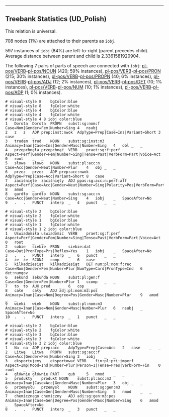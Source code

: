 

--------------------------------------------------------------------------------

## Treebank Statistics (UD_Polish)

This relation is universal.

708 nodes (1%) are attached to their parents as `iobj`.

597 instances of `iobj` (84%) are left-to-right (parent precedes child).
Average distance between parent and child is 2.3361581920904.

The following 7 pairs of parts of speech are connected with `iobj`: [pl-pos/VERB]()-[pl-pos/NOUN]() (420; 59% instances), [pl-pos/VERB]()-[pl-pos/PRON]() (215; 30% instances), [pl-pos/VERB]()-[pl-pos/PROPN]() (40; 6% instances), [pl-pos/VERB]()-[pl-pos/ADJ]() (12; 2% instances), [pl-pos/VERB]()-[pl-pos/DET]() (10; 1% instances), [pl-pos/VERB]()-[pl-pos/NUM]() (10; 1% instances), [pl-pos/VERB]()-[pl-pos/ADP]() (1; 0% instances).


~~~ conllu
# visual-style 8	bgColor:blue
# visual-style 8	fgColor:white
# visual-style 4	bgColor:blue
# visual-style 4	fgColor:white
# visual-style 4 8 iobj	color:blue
1	Dorota	Dorota	PROPN	subst:sg:nom:f	Case=Nom|Gender=Fem|Number=Sing	4	nsubj	_	_
2	z	z	ADP	prep:inst:nwok	AdpType=Prep|Case=Ins|Variant=Short	3	case	_	_
3	trudem	trud	NOUN	subst:sg:inst:m3	Animacy=Inan|Case=Ins|Gender=Masc|Number=Sing	4	obl	_	_
4	przepchnęła	przepchnąć	VERB	praet:sg:f:perf	Aspect=Perf|Gender=Fem|Number=Sing|Tense=Past|VerbForm=Part|Voice=Act	0	root	_	_
5	słowa	słowo	NOUN	subst:pl:acc:n	Case=Acc|Gender=Neut|Number=Plur	4	obj	_	_
6	przez	przez	ADP	prep:acc:nwok	AdpType=Prep|Case=Acc|Variant=Short	8	case	_	_
7	zaciśnięte	zaciśnięty	ADJ	ppas:sg:acc:n:perf:aff	Aspect=Perf|Case=Acc|Gender=Neut|Number=Sing|Polarity=Pos|VerbForm=Part|Voice=Pass	8	amod	_	_
8	gardło	gardło	NOUN	subst:sg:acc:n	Case=Acc|Gender=Neut|Number=Sing	4	iobj	_	SpaceAfter=No
9	.	.	PUNCT	interp	_	4	punct	_	_

~~~


~~~ conllu
# visual-style 2	bgColor:blue
# visual-style 2	fgColor:white
# visual-style 1	bgColor:blue
# visual-style 1	fgColor:white
# visual-style 1 2 iobj	color:blue
1	Uświadomiła	uświadomić	VERB	praet:sg:f:perf	Aspect=Perf|Gender=Fem|Number=Sing|Tense=Past|VerbForm=Part|Voice=Act	0	root	_	_
2	sobie	siebie	PRON	siebie:dat	Case=Dat|PronType=Prs|Reflex=Yes	1	iobj	_	SpaceAfter=No
3	,	,	PUNCT	interp	_	6	punct	_	_
4	że	że	SCONJ	comp	_	6	case	_	_
5	kilkadziesiąt	kilkadziesiąt	DET	num:pl:nom:f:rec	Case=Nom|Gender=Fem|Number=Plur|NumType=Card|PronType=Ind	6	det:numgov	_	_
6	sekund	sekunda	NOUN	subst:pl:gen:f	Case=Gen|Gender=Fem|Number=Plur	1	ccomp	_	_
7	to	to	AUX	pred	_	6	cop	_	_
8	całe	cały	ADJ	adj:pl:nom:m3:pos	Animacy=Inan|Case=Nom|Degree=Pos|Gender=Masc|Number=Plur	9	amod	_	_
9	wieki	wiek	NOUN	subst:pl:nom:m3	Animacy=Inan|Case=Nom|Gender=Masc|Number=Plur	6	nsubj	_	SpaceAfter=No
10	.	.	PUNCT	interp	_	1	punct	_	_

~~~


~~~ conllu
# visual-style 2	bgColor:blue
# visual-style 2	fgColor:white
# visual-style 3	bgColor:blue
# visual-style 3	fgColor:white
# visual-style 3 2 iobj	color:blue
1	Na	na	ADP	prep:acc	AdpType=Prep|Case=Acc	2	case	_	_
2	Litwę	Litwa	PROPN	subst:sg:acc:f	Case=Acc|Gender=Fem|Number=Sing	3	iobj	_	_
3	eksportujemy	eksportować	VERB	fin:pl:pri:imperf	Aspect=Imp|Mood=Ind|Number=Plur|Person=1|Tense=Pres|VerbForm=Fin	0	root	_	_
4	głównie	głównie	PART	qub	_	5	nmod	_	_
5	produkty	produkt	NOUN	subst:pl:acc:m3	Animacy=Inan|Case=Acc|Gender=Masc|Number=Plur	3	obj	_	_
6	przemysłu	przemysł	NOUN	subst:sg:gen:m3	Animacy=Inan|Case=Gen|Gender=Masc|Number=Sing	5	nmod	_	_
7	chemicznego	chemiczny	ADJ	adj:sg:gen:m3:pos	Animacy=Inan|Case=Gen|Degree=Pos|Gender=Masc|Number=Sing	6	amod	_	SpaceAfter=No
8	.	.	PUNCT	interp	_	3	punct	_	_

~~~


